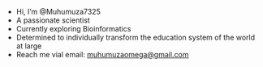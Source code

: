 - Hi, I’m @Muhumuza7325
- A passionate scientist
- Currently exploring Bioinformatics
- Determined to individually transform the education system of the world at large
- Reach me vial email: muhumuzaomega@gmail.com
